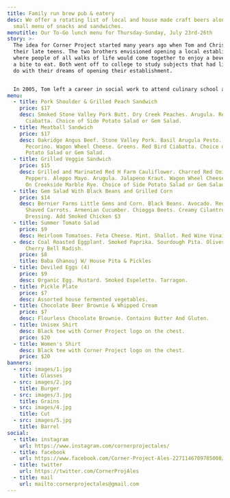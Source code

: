 ```yaml
---
title: Family run brew pub & eatery
desc: We offer a rotating list of local and house made craft beers along with a
  small menu of snacks and sandwiches.
menutitle: Our To-Go lunch menu for Thursday-Sunday, July 23rd-26th
story: >-
  The idea for Corner Project started many years ago when Tom and Chris were in
  their late teens. The two brothers envisioned opening a local establishment
  where people of all walks of life would come together to enjoy a beverage and
  a bite to eat. Both went off to college to study subjects that had little to
  do with their dreams of opening their establishment.


  In 2005, Tom left a career in social work to attend culinary school and a few years later, Chris began brewing beer on his stove-top. In early 2017 the two of them revisited their dream in a more serious mindset and brought the concept of Corner Project to fruition.
menu:
  - title: Pork Shoulder & Grilled Peach Sandwich
    price: $17
    desc: Smoked Stone Valley Pork Butt. Dry Creek Peaches. Arugula. Red Bird
      Ciabatta. Choice of Side Potato Salad or Gem Salad.
  - title: Meatball Sandwich
    price: $17
    desc: Oakridge Angus Beef. Stone Valley Pork. Basil Arugula Pesto. Marinara.
      Pecorino. Wagon Wheel Cheese. Greens. Red Bird Ciabatta. Choice of Side
      Potato Salad or Gem Salad.
  - title: Grilled Veggie Sandwich
    price: $15
    desc: Grilled and Marinated Red H Farm Cauliflower. Charred Red Onion. Padron
      Peppers. Aleppo Mayo. Arugula. Jalapeno Kraut. Wagon Wheel Cheese. Served
      On Creekside Marble Rye. Choice of Side Potato Salad or Gem Salad.
  - title: Gem Salad With Black Beans and Grilled Corn
    price: $14
    desc: Bernier Farms Little Gems and Corn. Black Beans. Avocado. Red Cabbage.
      Shaved Carrots. Armenian Cucumber. Chiogga Beets. Creamy Cilantro
      Dressing. Add Smoked Chicken $3
  - title: Summer Tomato Salad
    price: $9
    desc: Heirloom Tomatoes. Feta Cheese. Mint. Shallot. Red Wine Vinaigrette.
  - desc: Coal Roasted Eggplant. Smoked Paprika. Sourdough Pita. Olives. Fermented
      Cherry Bell Radish.
    price: $8
    title: Baba Ghanouj W/ House Pita & Pickles
  - title: Deviled Eggs (4)
    price: $9
    desc: Organic Egg. Mustard. Smoked Espelette. Tarragon.
  - title: Pickle Plate
    price: $7
    desc: Assorted house fermented vegetables.
  - title: Chocolate Beer Brownie & Whipped Cream
    price: $7
    desc: Flourless Chocolate Brownie. Contains Butter And Gluten.
  - title: Unisex Shirt
    desc: Black tee with Corner Project logo on the chest.
    price: $20
  - title: Women's Shirt
    desc: Black tee with Corner Project logo on the chest.
    price: $20
banners:
  - src: images/1.jpg
    title: Glasses
  - src: images/2.jpg
    title: Burger
  - src: images/3.jpg
    title: Grains
  - src: images/4.jpg
    title: Cut
  - src: images/5.jpg
    title: Barrel
social:
  - title: instagram
    url: https://www.instagram.com/cornerprojectales/
  - title: facebook
    url: https://www.facebook.com/Corner-Project-Ales-2271146709785008/
  - title: twitter
    url: https://twitter.com/CornerProjAles
  - title: mail
    url: mailto:cornerprojectales@gmail.com
---
```


